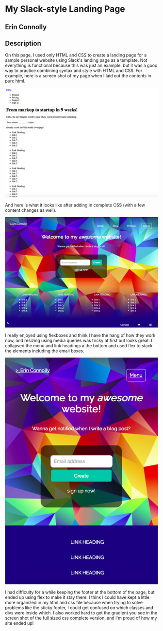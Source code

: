 # My Slack-style Landing Page

## Erin Connolly

## Description
On this page, I used only HTML and CSS to create a landing page for a sample personal website using Slack's landing page as a template. Not everything is functional because this was just an example, but it was a good way to practice combining syntax and style with HTML and CSS. For example, here is a screen shot of my page when I laid out the contents in pure html.

![layout](screenshots/layout.png)

And here is what it looks like after adding in complete CSS (with a few content changes as well).

![layout](screenshots/css.png)

I really enjoyed using flexboxes and think I have the hang of how they work now, and resizing using media queries was tricky at first but looks great. I collapsed the menu and link headings a the bottom and used flex to stack the elements including the email boxes.

![layout](screenshots/smallsize.png)

I had difficulty for a while keeping the footer at the bottom of the page, but ended up using flex to make it stay there. I think I could have kept a little more organized in my html and css file because when trying to solve problems like the sticky footer, I could get confused on which classes and divs were inside which. I also worked hard to get the gradient you see in the screen shot of the full sized css complete version, and I'm proud of how my site ended up!
